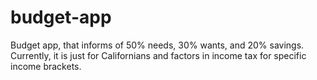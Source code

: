 # budget-app
Budget app, that informs of 50% needs, 30% wants, and 20% savings. Currently, it is just for Californians and factors in income tax for specific income brackets.
